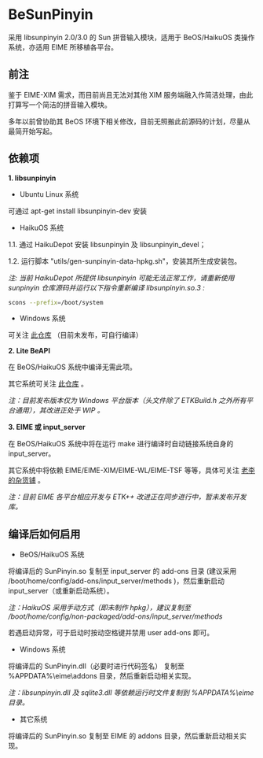 # BeSunPinyin

采用 libsunpinyin 2.0/3.0 的 Sun 拼音输入模块，适用于 BeOS/HaikuOS 类操作系统，亦适用 EIME 所移植各平台。

## 前注
鉴于 EIME-XIM 需求，而目前尚且无法对其他 XIM 服务端融入作简洁处理，由此打算写一个简洁的拼音输入模块。

多年以前曾协助其 BeOS 环境下相关修改，目前无照搬此前源码的计划，尽量从最简开始写起。

## 依赖项
**1. libsunpinyin**

+ Ubuntu Linux 系统

可通过 apt-get install libsunpinyin-dev 安装


+ HaikuOS 系统

1.1. 通过 HaikuDepot 安装 libsunpinyin 及 libsunpinyin_devel；

1.2. 运行脚本 "utils/gen-sunpinyin-data-hpkg.sh"，安装其所生成安装包。

*注: 当前 HaikuDepot 所提供 libsunpinyin 可能无法正常工作，请重新使用 sunpinyin 仓库源码并运行以下指令重新编译 libsunpinyin.so.3 :*

```bash
scons --prefix=/boot/system
```


+ Windows 系统

可关注 [此仓库](https://github.com/DonAnthonyLee/sunpinyin/) （目前未发布，可自行编译）


**2. Lite BeAPI**

在 BeOS/HaikuOS 系统中编译无需此项。

其它系统可关注 [此仓库](https://github.com/DonAnthonyLee/etkxx-devel-binary) 。

*注：目前发布版本仅为 Windows 平台版本（头文件除了 ETKBuild.h 之外所有平台通用），其改进正处于 WIP 。*


**3. EIME 或 input_server**

在 BeOS/HaikuOS 系统中将在运行 make 进行编译时自动链接系统自身的 input_server。

其它系统中将依赖 EIME/EIME-XIM/EIME-WL/EIME-TSF 等等，具体可关注 [老李的杂货铺](https://donanthonylee.github.io) 。

*注：目前 EIME 各平台相应开发与 ETK++ 改进正在同步进行中，暂未发布开发库。*


## 编译后如何启用

+ BeOS/HaikuOS 系统

将编译后的 SunPinyin.so 复制至 input_server 的 add-ons 目录 (建议采用 /boot/home/config/add-ons/input_server/methods )，然后重新启动 input_server（或重新启动系统）。

*注：HaikuOS 采用手动方式（即未制作 hpkg），建议复制至 /boot/home/config/non-packaged/add-ons/input_server/methods*

若遇启动异常，可于启动时按动空格键并禁用 user add-ons 即可。


+ Windows 系统

将编译后的 SunPinyin.dll（必要时进行代码签名） 复制至 %APPDATA%\eime\addons 目录，然后重新启动相关实现。

*注：libsunpinyin.dll 及 sqlite3.dll 等依赖运行时文件复制到 %APPDATA%\eime 目录。*


+ 其它系统

将编译后的 SunPinyin.so 复制至 EIME 的 addons 目录，然后重新启动相关实现。

